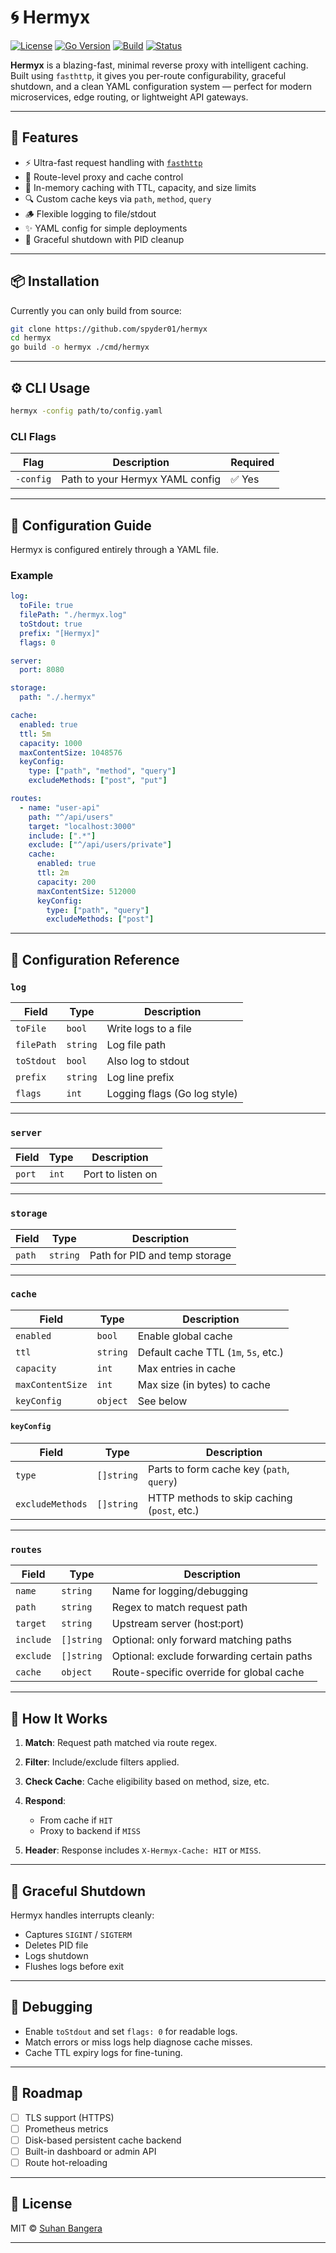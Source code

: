 # 🌀 Hermyx

[![License](https://img.shields.io/badge/license-MIT-blue.svg)](LICENSE)
[![Go Version](https://img.shields.io/badge/go-1.20+-blue)](https://golang.org/)
[![Build](https://img.shields.io/badge/build-passing-brightgreen)]()
[![Status](https://img.shields.io/badge/status-beta-orange)]()

**Hermyx** is a blazing-fast, minimal reverse proxy with intelligent caching. Built using `fasthttp`, it gives you per-route configurability, graceful shutdown, and a clean YAML configuration system — perfect for modern microservices, edge routing, or lightweight API gateways.

---

## 🚀 Features

* ⚡ Ultra-fast request handling with [`fasthttp`](https://github.com/valyala/fasthttp)
* 🎯 Route-level proxy and cache control
* 🧠 In-memory caching with TTL, capacity, and size limits
* 🔍 Custom cache keys via `path`, `method`, `query`
* 🪵 Flexible logging to file/stdout
* ✨ YAML config for simple deployments
* 🧹 Graceful shutdown with PID cleanup

---

## 📦 Installation
Currently you can only build from source:

```bash
git clone https://github.com/spyder01/hermyx
cd hermyx
go build -o hermyx ./cmd/hermyx
```

---

## ⚙️ CLI Usage

```bash
hermyx -config path/to/config.yaml
```

### CLI Flags

| Flag       | Description                     | Required |
| ---------- | ------------------------------- | -------- |
| `-config`  | Path to your Hermyx YAML config | ✅ Yes    |


---

## 📄 Configuration Guide

Hermyx is configured entirely through a YAML file.

### Example

```yaml
log:
  toFile: true
  filePath: "./hermyx.log"
  toStdout: true
  prefix: "[Hermyx]"
  flags: 0

server:
  port: 8080

storage:
  path: "./.hermyx"

cache:
  enabled: true
  ttl: 5m
  capacity: 1000
  maxContentSize: 1048576
  keyConfig:
    type: ["path", "method", "query"]
    excludeMethods: ["post", "put"]

routes:
  - name: "user-api"
    path: "^/api/users"
    target: "localhost:3000"
    include: [".*"]
    exclude: ["^/api/users/private"]
    cache:
      enabled: true
      ttl: 2m
      capacity: 200
      maxContentSize: 512000
      keyConfig:
        type: ["path", "query"]
        excludeMethods: ["post"]
```

---

## 🧾 Configuration Reference

### `log`

| Field      | Type     | Description                  |
| ---------- | -------- | ---------------------------- |
| `toFile`   | `bool`   | Write logs to a file         |
| `filePath` | `string` | Log file path                |
| `toStdout` | `bool`   | Also log to stdout           |
| `prefix`   | `string` | Log line prefix              |
| `flags`    | `int`    | Logging flags (Go log style) |

---

### `server`

| Field  | Type  | Description       |
| ------ | ----- | ----------------- |
| `port` | `int` | Port to listen on |

---

### `storage`

| Field  | Type     | Description                   |
| ------ | -------- | ----------------------------- |
| `path` | `string` | Path for PID and temp storage |

---

### `cache`

| Field            | Type     | Description                          |
| ---------------- | -------- | ------------------------------------ |
| `enabled`        | `bool`   | Enable global cache                  |
| `ttl`            | `string` | Default cache TTL (`1m`, `5s`, etc.) |
| `capacity`       | `int`    | Max entries in cache                 |
| `maxContentSize` | `int`    | Max size (in bytes) to cache         |
| `keyConfig`      | `object` | See below                            |

#### `keyConfig`

| Field            | Type       | Description                                 |
| ---------------- | ---------- | ------------------------------------------- |
| `type`           | `[]string` | Parts to form cache key (`path`, `query`)   |
| `excludeMethods` | `[]string` | HTTP methods to skip caching (`post`, etc.) |

---

### `routes`

| Field     | Type       | Description                                |
| --------- | ---------- | ------------------------------------------ |
| `name`    | `string`   | Name for logging/debugging                 |
| `path`    | `string`   | Regex to match request path                |
| `target`  | `string`   | Upstream server (host\:port)               |
| `include` | `[]string` | Optional: only forward matching paths      |
| `exclude` | `[]string` | Optional: exclude forwarding certain paths |
| `cache`   | `object`   | Route-specific override for global cache   |

---

## 🔁 How It Works

1. **Match**: Request path matched via route regex.
2. **Filter**: Include/exclude filters applied.
3. **Check Cache**: Cache eligibility based on method, size, etc.
4. **Respond**:

   * From cache if `HIT`
   * Proxy to backend if `MISS`
5. **Header**: Response includes `X-Hermyx-Cache: HIT` or `MISS`.

---

## 🧹 Graceful Shutdown

Hermyx handles interrupts cleanly:

* Captures `SIGINT` / `SIGTERM`
* Deletes PID file
* Logs shutdown
* Flushes logs before exit

---

## 🧪 Debugging

* Enable `toStdout` and set `flags: 0` for readable logs.
* Match errors or miss logs help diagnose cache misses.
* Cache TTL expiry logs for fine-tuning.

---

## 🧭 Roadmap

* [ ] TLS support (HTTPS)
* [ ] Prometheus metrics
* [ ] Disk-based persistent cache backend
* [ ] Built-in dashboard or admin API
* [ ] Route hot-reloading

---

## 📜 License

MIT © [Suhan Bangera](https://github.com/spyder01)

---
